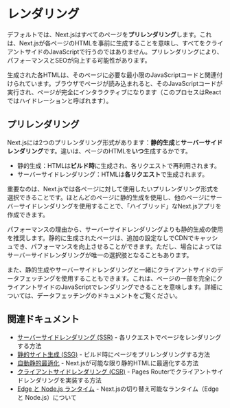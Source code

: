 # レンダリング

デフォルトでは、Next.jsはすべてのページを**プリレンダリング**します。これは、Next.jsが各ページのHTMLを事前に生成することを意味し、すべてをクライアントサイドのJavaScriptで行うのではありません。プリレンダリングにより、パフォーマンスとSEOが向上する可能性があります。

生成された各HTMLは、そのページに必要な最小限のJavaScriptコードと関連付けられています。ブラウザでページが読み込まれると、そのJavaScriptコードが実行され、ページが完全にインタラクティブになります（このプロセスはReactではハイドレーションと呼ばれます）。

## プリレンダリング

Next.jsには2つのプリレンダリング形式があります：**静的生成**と**サーバーサイドレンダリング**です。違いは、ページのHTMLを**いつ**生成するかです。

- 静的生成：HTMLは**ビルド時**に生成され、各リクエストで再利用されます。
- サーバーサイドレンダリング：HTMLは**各リクエスト**で生成されます。

重要なのは、Next.jsでは各ページに対して使用したいプリレンダリング形式を選択できることです。ほとんどのページに静的生成を使用し、他のページにサーバーサイドレンダリングを使用することで、「ハイブリッド」なNext.jsアプリを作成できます。

パフォーマンスの理由から、サーバーサイドレンダリングよりも静的生成の使用を推奨します。静的に生成されたページは、追加の設定なしでCDNでキャッシュでき、パフォーマンスを向上させることができます。ただし、場合によってはサーバーサイドレンダリングが唯一の選択肢となることもあります。

また、静的生成やサーバーサイドレンダリングと一緒にクライアントサイドのデータフェッチングを使用することもできます。これは、ページの一部を完全にクライアントサイドのJavaScriptでレンダリングできることを意味します。詳細については、データフェッチングのドキュメントをご覧ください。

## 関連ドキュメント

- [サーバーサイドレンダリング (SSR)](https://nextjs.org/docs/pages/building-your-application/rendering/server-side-rendering) - 各リクエストでページをレンダリングする方法
- [静的サイト生成 (SSG)](https://nextjs.org/docs/pages/building-your-application/rendering/static-site-generation) - ビルド時にページをプリレンダリングする方法
- [自動静的最適化](https://nextjs.org/docs/pages/building-your-application/rendering/automatic-static-optimization) - Next.jsが可能な限り静的HTMLに最適化する方法
- [クライアントサイドレンダリング (CSR)](https://nextjs.org/docs/pages/building-your-application/rendering/client-side-rendering) - Pages Routerでクライアントサイドレンダリングを実装する方法
- [Edge と Node.js ランタイム](https://nextjs.org/docs/pages/building-your-application/rendering/edge-and-nodejs-runtimes) - Next.jsの切り替え可能なランタイム（Edge と Node.js）について
